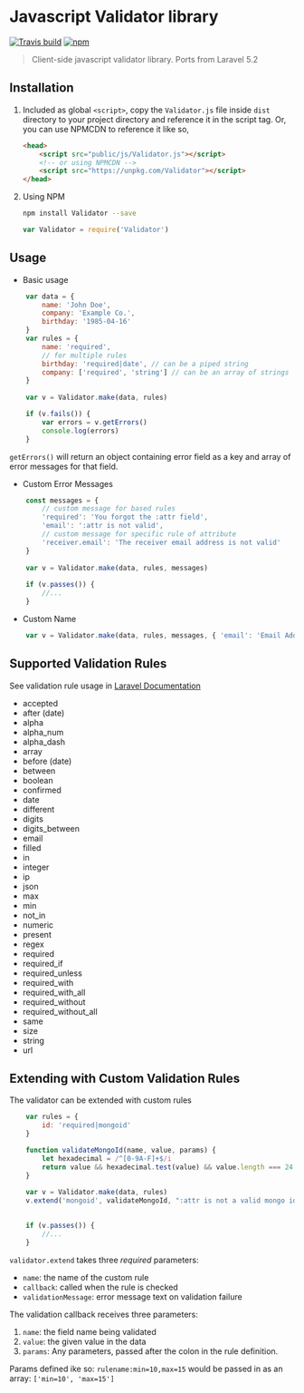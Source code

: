 # Javascript Validator library
[![Travis build](https://img.shields.io/travis/ratiw/Validator.svg)](https://travis-ci.org/ratiw/Validator)
[![npm](https://img.shields.io/npm/v/Validator.svg)](https://www.npmjs.com/package/Validator)

> Client-side javascript validator library. Ports from Laravel 5.2

## Installation

1. Included as global `<script>`, copy the `Validator.js` file inside `dist` directory to your project directory
and reference it in the script tag. Or, you can use NPMCDN to reference it like so,

    ```html
    <head>
        <script src="public/js/Validator.js"></script>
        <!-- or using NPMCDN -->
        <script src="https://unpkg.com/Validator"></script>
    </head>
    ```

2. Using NPM
    ```bash
    npm install Validator --save
    ```
    ```javascript
    var Validator = require('Validator')
    ```

## Usage
- Basic usage
```javascript
    var data = {
        name: 'John Doe',
        company: 'Example Co.',
        birthday: '1985-04-16'
    }
    var rules = {
        name: 'required',
        // for multiple rules
        birthday: 'required|date', // can be a piped string
        company: ['required', 'string'] // can be an array of strings
    }
    
    var v = Validator.make(data, rules)

    if (v.fails()) {
        var errors = v.getErrors()
        console.log(errors)
    }
```

`getErrors()` will return an object containing error field as a key and array of error messages for that field.

- Custom Error Messages

```javascript
    const messages = {
        // custom message for based rules
        'required': 'You forgot the :attr field',
        'email': ':attr is not valid',
        // custom message for specific rule of attribute
        'receiver.email': 'The receiver email address is not valid'
    }
    
    var v = Validator.make(data, rules, messages)
    
    if (v.passes()) {
        //...
    }
```

- Custom Name

```javascript
    var v = Validator.make(data, rules, messages, { 'email': 'Email Address' })
```

## Supported Validation Rules

See validation rule usage in [Laravel Documentation](https://laravel.com/docs/5.2/validation#available-validation-rules)

- accepted
- after (date)
- alpha
- alpha_num
- alpha_dash
- array
- before (date)
- between
- boolean
- confirmed
- date
- different
- digits
- digits_between
- email
- filled
- in
- integer
- ip
- json
- max
- min
- not_in
- numeric
- present
- regex
- required
- required_if
- required_unless
- required_with
- required_with_all
- required_without
- required_without_all
- same
- size
- string
- url

## Extending with Custom Validation Rules

The validator can be extended with custom rules

```javascript
    var rules = {
        id: 'required|mongoid'
    }

    function validateMongoId(name, value, params) {
        let hexadecimal = /^[0-9A-F]+$/i
        return value && hexadecimal.test(value) && value.length === 24
    }
    
    var v = Validator.make(data, rules)
    v.extend('mongoid', validateMongoId, ":attr is not a valid mongo id")

    
    if (v.passes()) {
        //...
    }
```

`validator.extend` takes three _required_ parameters:

* `name`: the name of the custom rule
* `callback`: called when the rule is checked
* `validationMessage`: error message text on validation failure

The validation callback receives three parameters:

1. `name`: the field name being validated
2. `value`: the given value in the data
3. `params`: Any parameters, passed after the colon in the rule definition.
 
Params defined ike so: `rulename:min=10,max=15` would be passed in as an array: `['min=10', 'max=15']`

